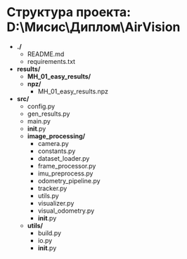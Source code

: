 # Структура проекта: D:\Мисис\Диплом\AirVision

- **./**
    - README.md
    - requirements.txt
- **results/**
    - **MH_01_easy_results/**
    - **npz/**
        - MH_01_easy_results.npz
- **src/**
    - config.py
    - gen_results.py
    - main.py
    - __init__.py
    - **image_processing/**
        - camera.py
        - constants.py
        - dataset_loader.py
        - frame_processor.py
        - imu_preprocess.py
        - odometry_pipeline.py
        - tracker.py
        - utils.py
        - visualizer.py
        - visual_odometry.py
        - __init__.py
    - **utils/**
        - build.py
        - io.py
        - __init__.py
